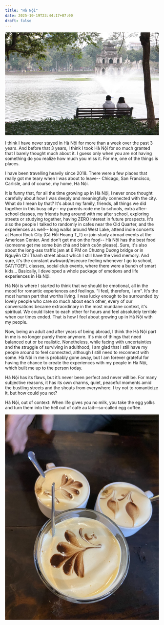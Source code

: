 ```yaml
---
title: "Hà Nội"
date: 2025-10-19T23:44:17+07:00
draft: false
---
```


![](/hanoi/ho-guom.png)

I think I have never stayed in Hà Nội for more than a week over the past 3 years. And before that 3 years, I think I took Hà Nội for so much granted that I barely thought much about it. I guess only when you are not having something do you realize how much you miss it. For me, one of the things is places.

I have been travelling heavily since 2018. There were a few places that really got me teary when I was about to leave-- Chicago, San Francisco, Carlisle, and of course, my home, Hà Nội. 

It is funny that, for all the time growing up in Hà Nội, I never once thought carefully about how I was deeply and meaningfully connected with the city. What do I mean by that? It's about my family, friends, all things we did together in this busy city-- my parents rode me to schools, extra after-school classes, my friends hung around with me after school, exploring streets or studying together, having ZERO interest in future prospects. It's also the people I talked to randomly in cafes near the Old Quarter, and the experiences as well-- long walks around West Lake, attend indie concerts at Hanoi Rock City (Cá Hồi Hoang T_T) or join study abroad events at the American Center. And don't get me on the food-- Hà Nội has the best food (someone get me some bún chả and bánh cuốn please). Sure, it's also about the long-ass traffic jam at 6 PM on Chương Dương bridge or in Nguyễn Chí Thanh street about which I still have the vivid memory. And sure, it's the constant awkward/insecure feeling whenever I go to school, SAT/TOEFL classes, social club events, where there were a bunch of smart kids... Basically, I developed a whole package of emotions and life experiences in Hà Nội. 

Hà Nội is where I started to think that we should be emotional, all in the mood for romantic experiences and feelings. "I feel, therefore, I am". It's the most human part that worths living. I was lucky enough to be surrounded by lovely people who care so much about each other, every of our conversations became extraordinary in the most mundane context, it's spiritual. We could listen to each other for hours and feel absolutely terrible when our times ended. That is how I feel about growing up in Hà Nội with my people.

Now, being an adult and after years of being abroad, I think the Hà Nội part in me is no longer purely there anymore. It's mix of things that need balanced out or be realistic. Nonetheless, while facing with uncertainties and the struggle of surviving in adulthood, I am glad that I still have my people around to feel connected, although I still need to reconnect with some. Hà Nội in me is probably gone away, but I am forever grateful for having the chance to create the experiences with my people in Hà Nội, which built me up to the person today. 

Hà Nội has its flaws, but it’s never been perfect and never will be. For many subjective reasons, it has its own charms, quiet, peaceful moments amid the bustling streets and the shouts from everywhere. I try not to romanticize it, but how could you not?

Hà Nội, out of context: When life gives you no milk, you take the egg yolks and turn them into the hell out of café au lait—so-called egg coffee.

![](/hanoi/egg-coffee.jpg)